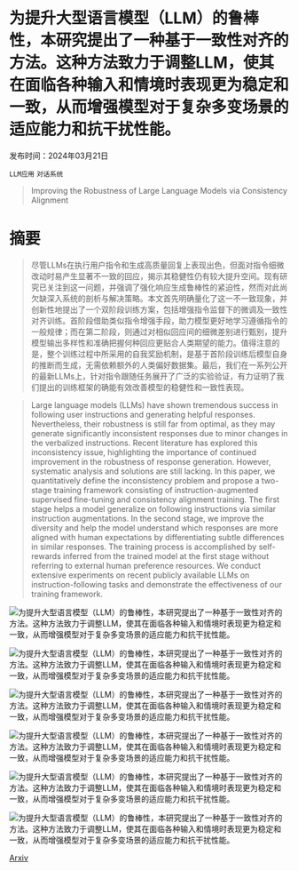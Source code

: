 # 为提升大型语言模型（LLM）的鲁棒性，本研究提出了一种基于一致性对齐的方法。这种方法致力于调整LLM，使其在面临各种输入和情境时表现更为稳定和一致，从而增强模型对于复杂多变场景的适应能力和抗干扰性能。

发布时间：2024年03月21日

`LLM应用` `对话系统`

> Improving the Robustness of Large Language Models via Consistency Alignment

# 摘要

> 尽管LLMs在执行用户指令和生成高质量回复上表现出色，但面对指令细微改动时易产生显著不一致的回应，揭示其稳健性仍有较大提升空间。现有研究已关注到这一问题，并强调了强化响应生成鲁棒性的紧迫性，然而对此尚欠缺深入系统的剖析与解决策略。本文首先明确量化了这一不一致现象，并创新性地提出了一个双阶段训练方案，包括增强指令监督下的微调及一致性对齐训练。首阶段借助类似指令增强手段，助力模型更好地学习遵循指令的一般规律；而在第二阶段，则通过对相似回应间的细微差别进行甄别，提升模型输出多样性和准确把握何种回应更贴合人类期望的能力。值得注意的是，整个训练过程中所采用的自我奖励机制，是基于首阶段训练后模型自身的推断而生成，无需依赖额外的人类偏好数据集。最后，我们在一系列公开的最新LLMs上，针对指令跟随任务展开了广泛的实验验证，有力证明了我们提出的训练框架的确能有效改善模型的稳健性和一致性表现。

> Large language models (LLMs) have shown tremendous success in following user instructions and generating helpful responses. Nevertheless, their robustness is still far from optimal, as they may generate significantly inconsistent responses due to minor changes in the verbalized instructions. Recent literature has explored this inconsistency issue, highlighting the importance of continued improvement in the robustness of response generation. However, systematic analysis and solutions are still lacking. In this paper, we quantitatively define the inconsistency problem and propose a two-stage training framework consisting of instruction-augmented supervised fine-tuning and consistency alignment training. The first stage helps a model generalize on following instructions via similar instruction augmentations. In the second stage, we improve the diversity and help the model understand which responses are more aligned with human expectations by differentiating subtle differences in similar responses. The training process is accomplished by self-rewards inferred from the trained model at the first stage without referring to external human preference resources. We conduct extensive experiments on recent publicly available LLMs on instruction-following tasks and demonstrate the effectiveness of our training framework.

![为提升大型语言模型（LLM）的鲁棒性，本研究提出了一种基于一致性对齐的方法。这种方法致力于调整LLM，使其在面临各种输入和情境时表现更为稳定和一致，从而增强模型对于复杂多变场景的适应能力和抗干扰性能。](../../../paper_images/2403.14221/x1.png)

![为提升大型语言模型（LLM）的鲁棒性，本研究提出了一种基于一致性对齐的方法。这种方法致力于调整LLM，使其在面临各种输入和情境时表现更为稳定和一致，从而增强模型对于复杂多变场景的适应能力和抗干扰性能。](../../../paper_images/2403.14221/CR_acorss_LLMs.png)

![为提升大型语言模型（LLM）的鲁棒性，本研究提出了一种基于一致性对齐的方法。这种方法致力于调整LLM，使其在面临各种输入和情境时表现更为稳定和一致，从而增强模型对于复杂多变场景的适应能力和抗干扰性能。](../../../paper_images/2403.14221/x2.png)

![为提升大型语言模型（LLM）的鲁棒性，本研究提出了一种基于一致性对齐的方法。这种方法致力于调整LLM，使其在面临各种输入和情境时表现更为稳定和一致，从而增强模型对于复杂多变场景的适应能力和抗干扰性能。](../../../paper_images/2403.14221/x3.png)

![为提升大型语言模型（LLM）的鲁棒性，本研究提出了一种基于一致性对齐的方法。这种方法致力于调整LLM，使其在面临各种输入和情境时表现更为稳定和一致，从而增强模型对于复杂多变场景的适应能力和抗干扰性能。](../../../paper_images/2403.14221/diff_lambda_rouge_13B_new.png)

![为提升大型语言模型（LLM）的鲁棒性，本研究提出了一种基于一致性对齐的方法。这种方法致力于调整LLM，使其在面临各种输入和情境时表现更为稳定和一致，从而增强模型对于复杂多变场景的适应能力和抗干扰性能。](../../../paper_images/2403.14221/diff_paraphrases_metrics_13B_new.png)

[Arxiv](https://arxiv.org/abs/2403.14221)